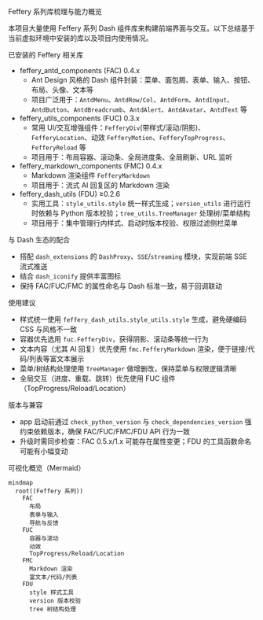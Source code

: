 Feffery 系列库梳理与能力概览

本项目大量使用 Feffery 系列 Dash 组件库来构建前端界面与交互。以下总结基于当前虚拟环境中安装的库以及项目内使用情况。

已安装的 Feffery 相关库

- feffery_antd_components (FAC) 0.4.x
  - Ant Design 风格的 Dash 组件封装：菜单、面包屑、表单、输入、按钮、布局、头像、文本等
  - 项目广泛用于：`AntdMenu`、`AntdRow/Col`、`AntdForm`、`AntdInput`、`AntdButton`、`AntdBreadcrumb`、`AntdAlert`、`AntdAvatar`、`AntdText` 等
- feffery_utils_components (FUC) 0.3.x
  - 常用 UI/交互增强组件：`FefferyDiv`(带样式/滚动/阴影)、`FefferyLocation`、动效 `FefferyMotion`、`FefferyTopProgress`、`FefferyReload` 等
  - 项目用于：布局容器、滚动条、全局进度条、全局刷新、URL 监听
- feffery_markdown_components (FMC) 0.4.x
  - Markdown 渲染组件 `FefferyMarkdown`
  - 项目用于：流式 AI 回复区的 Markdown 渲染
- feffery_dash_utils (FDU) ≥0.2.6
  - 实用工具：`style_utils.style` 统一样式生成；`version_utils` 进行运行时依赖与 Python 版本校验；`tree_utils.TreeManager` 处理树/菜单结构
  - 项目用于：集中管理行内样式、启动时版本校验、权限过滤侧栏菜单

与 Dash 生态的配合

- 搭配 `dash_extensions` 的 `DashProxy`、`SSE`/`streaming` 模块，实现前端 SSE 流式推送
- 结合 `dash_iconify` 提供丰富图标
- 保持 FAC/FUC/FMC 的属性命名与 Dash 标准一致，易于回调联动

使用建议

- 样式统一使用 `feffery_dash_utils.style_utils.style` 生成，避免硬编码 CSS 与风格不一致
- 容器优先选用 `fuc.FefferyDiv`，获得阴影、滚动条等统一行为
- 文本内容（尤其 AI 回复）优先使用 `fmc.FefferyMarkdown` 渲染，便于链接/代码/列表等富文本展示
- 菜单/树结构处理使用 `TreeManager` 做增删改，保持菜单与权限逻辑清晰
- 全局交互（进度、重载、跳转）优先使用 FUC 组件（TopProgress/Reload/Location）

版本与兼容

- app 启动前通过 `check_python_version` 与 `check_dependencies_version` 强约束依赖版本，确保 FAC/FUC/FMC/FDU API 行为一致
- 升级时需同步检查：FAC 0.5.x/1.x 可能存在属性变更；FDU 的工具函数命名可能有小幅变动


可视化概览（Mermaid）

```mermaid
mindmap
  root((Feffery 系列))
    FAC
      布局
      表单与输入
      导航与反馈
    FUC
      容器与滚动
      动效
      TopProgress/Reload/Location
    FMC
      Markdown 渲染
      富文本/代码/列表
    FDU
      style 样式工具
      version 版本校验
      tree 树结构处理
```
